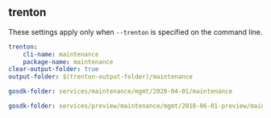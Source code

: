 
## trenton

These settings apply only when `--trenton` is specified on the command line.

``` yaml $(trenton)
trenton:
    cli-name: maintenance
    package-name: maintenance
clear-output-folder: true
output-folder: $(trenton-output-folder)/maintenance
```

``` yaml $(tag) == 'package-2020-04' && $(trenton)
gosdk-folder: services/maintenance/mgmt/2020-04-01/maintenance
```

``` yaml $(tag) == 'package-2018-06-preview' && $(trenton)
gosdk-folder: services/preview/maintenance/mgmt/2018-06-01-preview/maintenance
```
